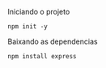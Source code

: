 Iniciando o projeto 
~~~
npm init -y
~~~
Baixando as dependencias
~~~
npm install express
~~~

~~~
~~~


